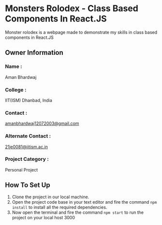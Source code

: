 # Monsters Rolodex - Class Based Components In React.JS
Monster rolodex is a webpage made to demonstrate my skills in class based components in React.JS

## Owner Information 
### Name : 
Aman Bhardwaj
### College : 
IIT(ISM) Dhanbad, India 
### Contact : 
amanbhardwaj12072003@gmail.com
### Alternate Contact : 
21je0081@iitism.ac.in
### Project Category : 
Personal Project


## How To Set Up 
1) Clone the project in our local machine.
2) Open the project code base in your text editor and fire the command `npm install` to install all the required dependencies.
3) Now open the terminal and fire the command `npm start` to run the project on your local host 3000
